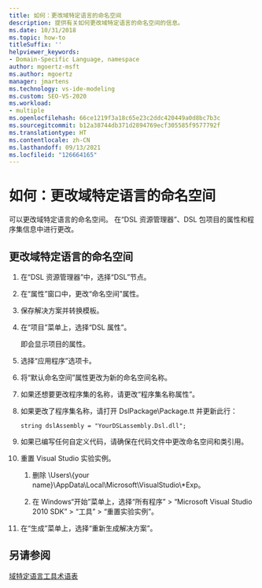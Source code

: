 ```yaml
---
title: 如何：更改域特定语言的命名空间
description: 提供有关如何更改域特定语言的命名空间的信息。
ms.date: 10/31/2018
ms.topic: how-to
titleSuffix: ''
helpviewer_keywords:
- Domain-Specific Language, namespace
author: mgoertz-msft
ms.author: mgoertz
manager: jmartens
ms.technology: vs-ide-modeling
ms.custom: SEO-VS-2020
ms.workload:
- multiple
ms.openlocfilehash: 66ce1219f3a18c65e23c2ddc420449a0d8bc7b3c
ms.sourcegitcommit: b12a38744db371d2894769ecf305585f9577792f
ms.translationtype: HT
ms.contentlocale: zh-CN
ms.lasthandoff: 09/13/2021
ms.locfileid: "126664165"
---
```

# <a name="how-to-change-the-namespace-of-a-domain-specific-language"></a>如何：更改域特定语言的命名空间

可以更改域特定语言的命名空间。 在“DSL 资源管理器”、DSL 包项目的属性和程序集信息中进行更改。

## <a name="to-change-the-namespace-of-a-domain-specific-language"></a>更改域特定语言的命名空间

1. 在“DSL 资源管理器”中，选择“DSL”节点。

2. 在“属性”窗口中，更改“命名空间”属性。

3. 保存解决方案并转换模板。

4. 在“项目”菜单上，选择“DSL 属性”。

   即会显示项目的属性。

5. 选择“应用程序”选项卡。

6. 将“默认命名空间”属性更改为新的命名空间名称。

7. 如果还想要更改程序集的名称，请更改“程序集名称属性”。

8. 如果更改了程序集名称，请打开 DslPackage\Package.tt 并更新此行：

   `string dslAssembly = "YourDSLassembly.Dsl.dll";`

9. 如果已编写任何自定义代码，请确保在代码文件中更改命名空间和类引用。

10. 重置 Visual Studio 实验实例。

    1. 删除 \Users\\{your name}\AppData\Local\Microsoft\VisualStudio\\\*Exp。

    2. 在 Windows“开始”菜单上，选择“所有程序” > “Microsoft Visual Studio 2010 SDK” > “工具” > “重置实验实例”。

11. 在“生成”菜单上，选择“重新生成解决方案”。

## <a name="see-also"></a>另请参阅

[域特定语言工具术语表](/previous-versions/bb126564(v=vs.100))